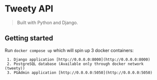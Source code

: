 # Tweety API

> Built with Python and Django.

## Getting started

Run `docker compose up` which will spin up 3 docker containers:
  
     1. Django application [http://0.0.0.0:8000](http://0.0.0.0:8000)
     2. PostgreSQL database (Available only through docker network (tweety))
     3. PGAdmin application [http://0.0.0.0:5050](http://0.0.0.0:5050)
